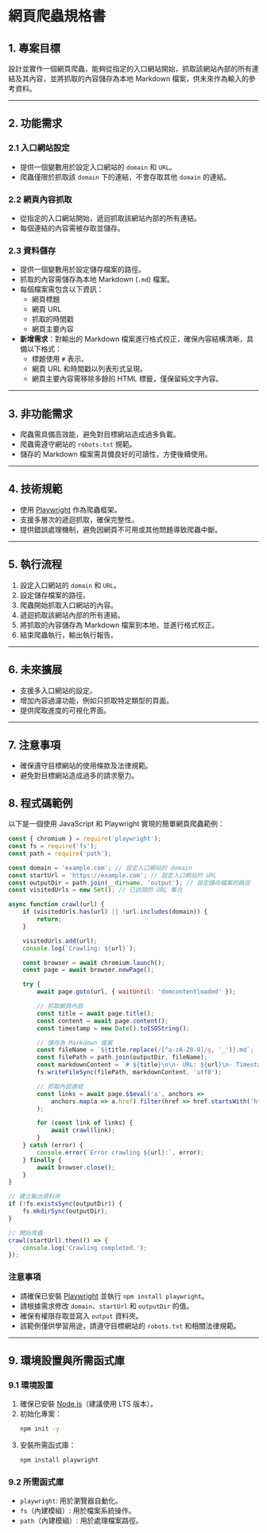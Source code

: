 # 網頁爬蟲規格書

## 1. 專案目標
設計並實作一個網頁爬蟲，能夠從指定的入口網站開始，抓取該網站內部的所有連結及其內容，並將抓取的內容儲存為本地 Markdown 檔案，供未來作為輸入的參考資料。

---

## 2. 功能需求

### 2.1 入口網站設定
- 提供一個變數用於設定入口網站的 `domain` 和 `URL`。
- 爬蟲僅限於抓取該 `domain` 下的連結，不會存取其他 `domain` 的連結。

### 2.2 網頁內容抓取
- 從指定的入口網站開始，遞迴抓取該網站內部的所有連結。
- 每個連結的內容需被存取並儲存。

### 2.3 資料儲存
- 提供一個變數用於設定儲存檔案的路徑。
- 抓取的內容需儲存為本地 Markdown (`.md`) 檔案。
- 每個檔案需包含以下資訊：
    - 網頁標題
    - 網頁 URL
    - 抓取的時間戳
    - 網頁主要內容
- **新增需求**：對輸出的 Markdown 檔案進行格式校正，確保內容結構清晰，具備以下格式：
    - 標題使用 `#` 表示。
    - 網頁 URL 和時間戳以列表形式呈現。
    - 網頁主要內容需移除多餘的 HTML 標籤，僅保留純文字內容。

---

## 3. 非功能需求
- 爬蟲需具備高效能，避免對目標網站造成過多負載。
- 爬蟲需遵守網站的 `robots.txt` 規範。
- 儲存的 Markdown 檔案需具備良好的可讀性，方便後續使用。

---

## 4. 技術規範
- 使用 [Playwright](https://playwright.dev/) 作為爬蟲框架。
- 支援多層次的遞迴抓取，確保完整性。
- 提供錯誤處理機制，避免因網頁不可用或其他問題導致爬蟲中斷。

---

## 5. 執行流程
1. 設定入口網站的 `domain` 和 `URL`。
2. 設定儲存檔案的路徑。
3. 爬蟲開始抓取入口網站的內容。
4. 遞迴抓取該網站內部的所有連結。
5. 將抓取的內容儲存為 Markdown 檔案到本地，並進行格式校正。
6. 結束爬蟲執行，輸出執行報告。

---

## 6. 未來擴展
- 支援多入口網站的設定。
- 增加內容過濾功能，例如只抓取特定類型的頁面。
- 提供爬取進度的可視化界面。

---

## 7. 注意事項
- 確保遵守目標網站的使用條款及法律規範。
- 避免對目標網站造成過多的請求壓力。

## 8. 程式碼範例

以下是一個使用 JavaScript 和 Playwright 實現的簡單網頁爬蟲範例：

```javascript
const { chromium } = require('playwright');
const fs = require('fs');
const path = require('path');

const domain = 'example.com'; // 設定入口網站的 domain
const startUrl = 'https://example.com'; // 設定入口網站的 URL
const outputDir = path.join(__dirname, 'output'); // 設定儲存檔案的路徑
const visitedUrls = new Set(); // 已訪問的 URL 集合

async function crawl(url) {
    if (visitedUrls.has(url) || !url.includes(domain)) {
        return;
    }

    visitedUrls.add(url);
    console.log(`Crawling: ${url}`);

    const browser = await chromium.launch();
    const page = await browser.newPage();

    try {
        await page.goto(url, { waitUntil: 'domcontentloaded' });

        // 抓取網頁內容
        const title = await page.title();
        const content = await page.content();
        const timestamp = new Date().toISOString();

        // 儲存為 Markdown 檔案
        const fileName = `${title.replace(/[^a-zA-Z0-9]/g, '_')}.md`;
        const filePath = path.join(outputDir, fileName);
        const markdownContent = `# ${title}\n\n- URL: ${url}\n- Timestamp: ${timestamp}\n\n${content}`;
        fs.writeFileSync(filePath, markdownContent, 'utf8');

        // 抓取內部連結
        const links = await page.$$eval('a', anchors =>
            anchors.map(a => a.href).filter(href => href.startsWith('http'))
        );

        for (const link of links) {
            await crawl(link);
        }
    } catch (error) {
        console.error(`Error crawling ${url}:`, error);
    } finally {
        await browser.close();
    }
}

// 建立輸出資料夾
if (!fs.existsSync(outputDir)) {
    fs.mkdirSync(outputDir);
}

// 開始爬蟲
crawl(startUrl).then(() => {
    console.log('Crawling completed.');
});
```

### 注意事項
- 請確保已安裝 [Playwright](https://playwright.dev/) 並執行 `npm install playwright`。
- 請根據需求修改 `domain`、`startUrl` 和 `outputDir` 的值。
- 確保有權限存取並寫入 `output` 資料夾。
- 該範例僅供學習用途，請遵守目標網站的 `robots.txt` 和相關法律規範。

---

## 9. 環境設置與所需函式庫

### 9.1 環境設置
1. 確保已安裝 [Node.js](https://nodejs.org/)（建議使用 LTS 版本）。
2. 初始化專案：
    ```bash
    npm init -y
    ```
3. 安裝所需函式庫：
    ```bash
    npm install playwright
    ```

### 9.2 所需函式庫
- `playwright`: 用於瀏覽器自動化。
- `fs`（內建模組）: 用於檔案系統操作。
- `path`（內建模組）: 用於處理檔案路徑。